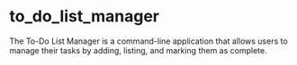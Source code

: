 # to_do_list_manager
The To-Do List Manager is a command-line application that allows users to manage their tasks by adding, listing, and marking them as complete.
